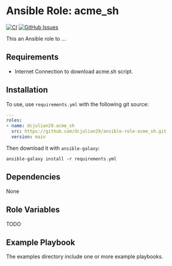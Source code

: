 # Ansible Role: acme_sh

[![CI](https://github.com/dcjulian29/ansible-role-acme_sh/actions/workflows/ci.yml/badge.svg)](https://github.com/dcjulian29/ansible-role-acme_sh/actions/workflows/ci.yml) [![GitHub Issues](https://img.shields.io/github/issues-raw/dcjulian29/ansible-role-acme_sh.svg)](https://github.com/dcjulian29/ansible-role-acme_sh/issues)

This an Ansible role to ...

## Requirements

- Internet Connection to download acme.sh script.

## Installation

To use, use `requirements.yml` with the following git source:

```yaml
---
roles:
- name: dcjulian29.acme_sh
  src: https://github.com/dcjulian29/ansible-role-acme_sh.git
  version: main
  ```

Then download it with `ansible-galaxy`:

```shell
ansible-galaxy install -r requirements.yml
```

## Dependencies

None

## Role Variables

TODO

## Example Playbook

The examples directory include one or more example playbooks.

